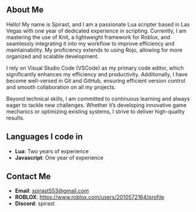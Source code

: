 ## About Me
Hello! My name is Spirast, and I am a passionate Lua scripter based in Las Vegas with one year of dedicated experience in scripting. Currently, I am mastering the use of Knit, a lightweight framework for Roblox, and seamlessly integrating it into my workflow to improve efficiency and maintainability. My proficiency extends to using Rojo, allowing for more organized and scalable development.

I rely on Visual Studio Code (VSCode) as my primary code editor, which significantly enhances my efficiency and productivity. Additionally, I have become well-versed in Git and GitHub, ensuring efficient version control and smooth collaboration on all my projects.

Beyond technical skills, I am committed to continuous learning and always eager to tackle new challenges. Whether it’s developing innovative game mechanics or optimizing existing systems, I strive to deliver high-quality results.

## Languages I code in
- **Lua**: Two years of experience
- **Javascript**: One year of experience

## Contact Me
- **Email**: spirast553@gmail.com
- **ROBLOX**: https://www.roblox.com/users/2010572164/profile
- **Discord**: spirast
